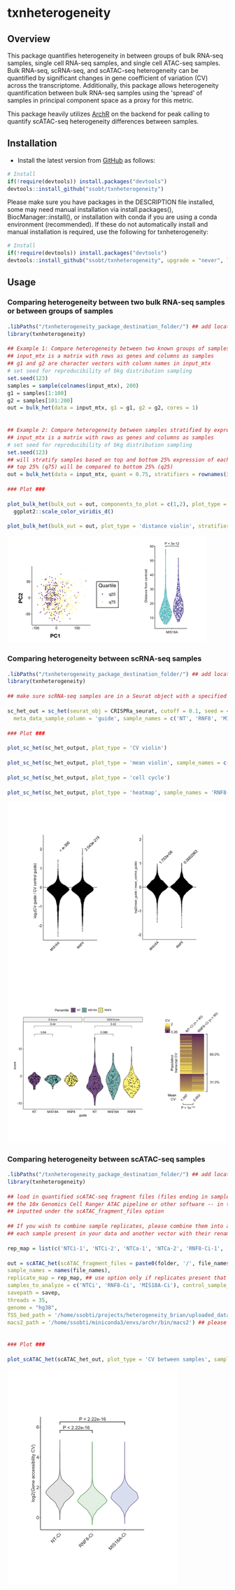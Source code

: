 # txnheterogeneity

## Overview

This package quantifies heterogeneity in between groups of bulk RNA-seq samples,
single cell RNA-seq samples, and single cell ATAC-seq samples. Bulk RNA-seq, 
scRNA-seq, and scATAC-seq heterogeneity can be quantified by significant changes 
in gene coefficient of variation (CV) across the transcriptome. Additionally, this
package allows heterogeneity quantification between bulk RNA-seq samples using the 
'spread' of samples in principal component space as a proxy for this metric. 

This package heavily utilizes [ArchR](https://www.archrproject.com) on the 
backend for peak calling to quantify scATAC-seq heterogeneity differences between samples.


## Installation

- Install the latest version from
  [GitHub](https://github.com/ssobt/txnheterogeneity) as follows:

``` r
# Install
if(!require(devtools)) install.packages("devtools")
devtools::install_github("ssobt/txnheterogeneity")
```

Please make sure you have packages in the DESCRIPTION file installed, 
some may need manual installation via install.packages(), BiocManager::install(), 
or installation with conda if you are using a conda environment (recommended). 
If these do not automatically install and manual installation is required, use the following for txnheterogeneity: 

``` r
# Install
if(!require(devtools)) install.packages("devtools")
devtools::install_github("ssobt/txnheterogeneity", upgrade = "never", lib = "/txnheterogeneity_package_destination_folder/")
```

## Usage

### Comparing heterogeneity between two bulk RNA-seq samples or between groups of samples

``` r
.libPaths("/txnheterogeneity_package_destination_folder/") ## add location of package to searchable library paths
library(txnheterogeneity)

## Example 1: Compare heterogeneity between two known groups of samples
## input_mtx is a matrix with rows as genes and columns as samples
## g1 and g2 are character vectors with column names in input_mtx
# set seed for reproducibility of bkg distribution sampling
set.seed(123)
samples = sample(colnames(input_mtx), 200)
g1 = samples[1:100]
g2 = samples[101:200]
out = bulk_het(data = input_mtx, g1 = g1, g2 = g2, cores = 1)


## Example 2: Compare heterogeneity between samples stratified by expression of certain genes
## input_mtx is a matrix with rows as genes and columns as samples
# set seed for reproducibility of bkg distribution sampling
set.seed(123)
## will stratify samples based on top and bottom 25% expression of each stratifier gene
## top 25% (q75) will be compared to bottom 25% (q25)
out = bulk_het(data = input_mtx, quant = 0.75, stratifiers = rownames(input_mtx)[1:10], cores = 10) 

### Plot ###

plot_bulk_het(bulk_out = out, components_to_plot = c(1,2), plot_type = 'PC scatter', stratifier_gene = 'MIS18A') +
  ggplot2::scale_color_viridis_d()

plot_bulk_het(bulk_out = out, plot_type = 'distance violin', stratifier_gene = 'MIS18A')

```
<img src="inst/bulk_scatter_violin.png" alt="Output of plot_bulk_het()"  />

### Comparing heterogeneity between scRNA-seq samples 

``` r
.libPaths("/txnheterogeneity_package_destination_folder/") ## add location of package to searchable library paths
library(txnheterogeneity)

## make sure scRNA-seq samples are in a Seurat object with a specified column in the metadata for sample identity

sc_het_out = sc_het(seurat_obj = CRISPRa_seurat, cutoff = 0.1, seed = 42, sample_cells_per_guide_cutoff = 50,
  meta_data_sample_column = 'guide', sample_names = c('NT', 'RNF8', 'MIS18A'), control_sample_name = 'NT')

### Plot ###

plot_sc_het(sc_het_output, plot_type = 'CV violin')

plot_sc_het(sc_het_output, plot_type = 'mean violin', sample_names = c('RNF8-Ci', 'MIS18A-Ci'))

plot_sc_het(sc_het_output, plot_type = 'cell cycle')

plot_sc_het(sc_het_output, plot_type = 'heatmap', sample_names = 'RNF8-Ci')

```
<img src="inst/sc_ratios.png" alt="Output of plot_sc_het()"  />
<img src="inst/sc_cc_ht.png" alt="Output of plot_sc_het()"  />

### Comparing heterogeneity between scATAC-seq samples 

``` r
.libPaths("/txnheterogeneity_package_destination_folder/") ## add location of package to searchable library paths
library(txnheterogeneity)

## load in quantified scATAC-seq fragment files (files ending in sample_name.fragments.tsv.gz) from
## the 10x Genomics Cell Ranger ATAC pipeline or other software -- in this examples the path to all file_names is
## inputted under the scATAC_fragment_files option

## If you wish to combine sample replicates, please combine them into a list by specifying a vector with 
## each sample present in your data and another vector with their renamed version as follows:

rep_map = list(c('NTCi-1', 'NTCi-2', 'NTCa-1', 'NTCa-2', 'RNF8-Ci-1', 'RNF8-Ci-2', 'RNF8-Ca-1', 'RNF8-Ca-2', 'MIS18A-Ci-1', 'MIS18A-Ci-2', 'MIS18A-Ca-1', 'MIS18A-Ca-2'), c('NTCi', 'NTCi', 'NTCa', 'NTCa', 'RNF8-Ci', 'RNF8-Ci', 'RNF8-Ca', 'RNF8-Ca', 'MIS18A-Ci', 'MIS18A-Ci', 'MIS18A-Ca', 'MIS18A-Ca'))

out = scATAC_het(scATAC_fragment_files = paste0(folder, '/', file_names), 
sample_names = names(file_names), 
replicate_map = rep_map, ## use option only if replicates present that you wish to combine
samples_to_analyze = c('NTCi', 'RNF8-Ci', 'MIS18A-Ci'), control_sample_name = 'NTCi',
savepath = savep, 
threads = 35, 
genome = "hg38", 
TSS_bed_path = '/home/ssobti/projects/heterogeneity_brian/uploaded_data/scATACseq/genome/GRCh38_transcriptsOnly.tss.bed',
macs2_path = '/home/ssobti/miniconda3/envs/archr/bin/macs2') ## please make sure to provide this if using macs2 for peak calling, ArchR gets confused if multiple copies exist


### Plot ###

plot_scATAC_het(scATAC_het_out, plot_type = 'CV between samples', sample_names = c('RNF8-Ci', 'MIS18A-Ci'))

```
<img src="inst/scatac.png" alt="Output of plot_scATAC_het()"  />






